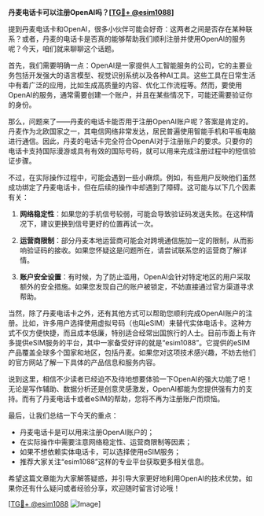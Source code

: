 **丹麦电话卡可以注册OpenAI吗？[[TG💪+ @esim1088](https://t.me/s/esim1088)]**

提到丹麦电话卡和OpenAI，很多小伙伴可能会好奇：这两者之间是否存在某种联系？或者，丹麦的电话卡是否真的能够帮助我们顺利注册并使用OpenAI的服务呢？今天，咱们就来聊聊这个话题。

首先，我们需要明确一点：OpenAI是一家提供人工智能服务的公司，它的主要业务包括开发强大的语言模型、视觉识别系统以及各种AI工具。这些工具在日常生活中有着广泛的应用，比如生成高质量的内容、优化工作流程等。然而，要使用OpenAI的服务，通常需要创建一个账户，并且在某些情况下，可能还需要验证你的身份。

那么，问题来了——丹麦的电话卡能否用于注册OpenAI账户呢？答案是肯定的。丹麦作为北欧国家之一，其电信网络非常发达，居民普遍使用智能手机和平板电脑进行通信。因此，丹麦的电话卡完全符合OpenAI对于注册账户的要求。只要你的电话卡支持国际漫游或具有有效的国际号码，就可以用来完成注册过程中的短信验证步骤。

不过，在实际操作过程中，可能会遇到一些小麻烦。例如，有些用户反映他们虽然成功绑定了丹麦电话卡，但在后续的操作中却遇到了障碍。这可能与以下几个因素有关：

1. **网络稳定性**：如果您的手机信号较弱，可能会导致验证码发送失败。在这种情况下，建议更换到信号更好的位置再试一次。
   
2. **运营商限制**：部分丹麦本地运营商可能会对跨境通信施加一定的限制，从而影响验证码的接收。如果您怀疑这是问题所在，请尝试联系您的运营商了解详情。
   
3. **账户安全设置**：有时候，为了防止滥用，OpenAI会针对特定地区的用户采取额外的安全措施。如果您发现自己的账户被锁定，不妨直接通过官方渠道寻求帮助。

当然，除了丹麦电话卡之外，还有其他方式可以帮助您顺利完成OpenAI账户的注册。比如，许多用户选择使用虚拟号码（也叫eSIM）来替代实体电话卡。这种方式不仅方便快捷，而且成本低廉，特别适合经常出国旅行的人士。目前市面上有许多提供eSIM服务的平台，其中一家备受好评的就是“esim1088”。它提供的eSIM产品覆盖全球多个国家和地区，包括丹麦。如果您对这项技术感兴趣，不妨去他们的官方网站了解一下具体的产品信息和服务内容。

说到这里，相信不少读者已经迫不及待地想要体验一下OpenAI的强大功能了吧！无论是写作辅助、数据分析还是创意灵感激发，OpenAI都能为您提供强有力的支持。而有了丹麦电话卡或者eSIM的帮助，您将不再为注册账户而烦恼。

最后，让我们总结一下今天的重点：
- 丹麦电话卡是可以用来注册OpenAI账户的；
- 在实际操作中需要注意网络稳定性、运营商限制等因素；
- 如果不想依赖实体电话卡，可以选择使用eSIM服务；
- 推荐大家关注“esim1088”这样的专业平台获取更多相关信息。

希望这篇文章能为大家解答疑惑，并引导大家更好地利用OpenAI的技术优势。如果你还有什么疑问或者经验分享，欢迎随时留言讨论哦！

[[TG💪+ @esim1088](https://t.me/s/esim1088) ![Image](https://i.postimg.cc/4NQfJmqS/Snipaste-2025-05-13-00-14-12.png)]